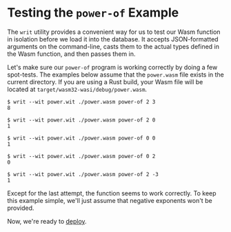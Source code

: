 <!-- GENERATED FILE; DO NOT CHANGE! -->

# Testing the `power-of` Example
The `writ` utility provides a convenient way for us to test our Wasm function in isolation before we load it into the database.  It accepts JSON-formatted arguments on the command-line, casts them to the actual types defined in the Wasm function, and then passes them in.


Let's make sure our `power-of` program is working correctly by doing a few spot-tests.  The examples below assume that the `power.wasm` file exists in the current directory.  If you are using a Rust build, your Wasm file will be located at `target/wasm32-wasi/debug/power.wasm`.

```
$ writ --wit power.wit ./power.wasm power-of 2 3
8

$ writ --wit power.wit ./power.wasm power-of 2 0
1

$ writ --wit power.wit ./power.wasm power-of 0 0
1

$ writ --wit power.wit ./power.wasm power-of 0 2
0

$ writ --wit power.wit ./power.wasm power-of 2 -3
1
```

Except for the last attempt, the function seems to work correctly.  To keep this example simple, we'll just assume that negative exponents won't be provided.

Now, we're ready to [deploy](Tutorial-Deploy-Power.md).

